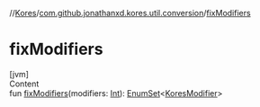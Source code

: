 //[Kores](../index.md)/[com.github.jonathanxd.kores.util.conversion](index.md)/[fixModifiers](fix-modifiers.md)



# fixModifiers  
[jvm]  
Content  
fun [fixModifiers](fix-modifiers.md)(modifiers: [Int](https://kotlinlang.org/api/latest/jvm/stdlib/kotlin/-int/index.html)): [EnumSet](https://docs.oracle.com/javase/8/docs/api/java/util/EnumSet.html)<[KoresModifier](../com.github.jonathanxd.kores.base/-kores-modifier/index.md)>  



